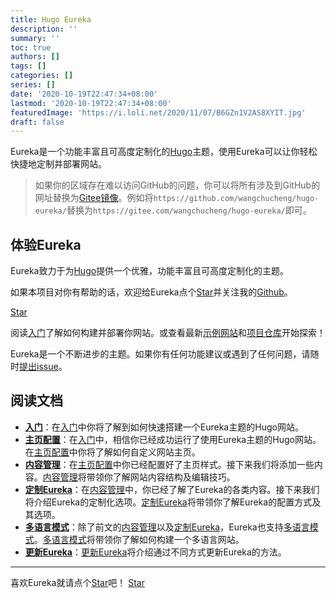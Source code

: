 ```yaml
---
title: Hugo Eureka
description: ''
summary: ''
toc: true
authors: []
tags: []
categories: []
series: []
date: '2020-10-19T22:47:34+08:00'
lastmod: '2020-10-19T22:47:34+08:00'
featuredImage: 'https://i.loli.net/2020/11/07/B6GZn1V2AS8XYIT.jpg'
draft: false
---
```


Eureka是一个功能丰富且可高度定制化的[Hugo](https://gohugo.io/)主题，使用Eureka可以让你轻松快捷地定制并部署网站。

<!--more-->

>	如果你的区域存在难以访问GitHub的问题，你可以将所有涉及到GitHub的网址替换为[Gitee镜像](https://gitee.com/wangchucheng/hugo-eureka/)。例如将`https://github.com/wangchucheng/hugo-eureka/`替换为`https://gitee.com/wangchucheng/hugo-eureka/`即可。

## 体验Eureka

Eureka致力于为[Hugo](https://gohugo.io/)提供一个优雅，功能丰富且可高度定制化的主题。

如果本项目对你有帮助的话，欢迎给Eureka点个[Star](https://github.com/wangchucheng/hugo-eureka/)并关注我的[Github](https://github.com/wangchucheng/)。

<a class="github-button" href="https://github.com/wangchucheng/hugo-eureka" data-size="large" aria-label="Star wangchucheng/hugo-eureka on GitHub">Star</a>

阅读[入门](getting-started)了解如何构建并部署你网站。或查看最新[示例网站](https://themes.gohugo.io/theme/hugo-eureka/)和[项目仓库](https://github.com/wangchucheng/hugo-eureka/)开始探索！

Eureka是一个不断进步的主题。如果你有任何功能建议或遇到了任何问题，请随时[提出issue](https://github.com/wangchucheng/hugo-eureka/issues)。

## 阅读文档

- **[入门](getting-started)**：在[入门](getting-started)中你将了解到如何快速搭建一个Eureka主题的Hugo网站。
- **[主页配置](homepage-configuration)**：在[入门](getting-started)中，相信你已经成功运行了使用Eureka主题的Hugo网站。在[主页配置](homepage-configuration)中你将了解如何自定义网站主页。
- **[内容管理](content-management)**：在[主页配置](homepage-configuration)中你已经配置好了主页样式。接下来我们将添加一些内容。[内容管理](content-management)将带领你了解网站内容结构及编辑技巧。
- **[定制Eureka](customization)**：在[内容管理](content-management)中，你已经了解了Eureka的各类内容。接下来我们将介绍Eureka的定制化选项。[定制Eureka](customization)将带领你了解Eureka的配置方式及其选项。
- **[多语言模式](multilingual-mode)**：除了前文的[内容管理](content-management)以及[定制Eureka](customization)，Eureka也支持[多语言模式](multilingual-mode)。[多语言模式](multilingual-mode)将带领你了解如何构建一个多语言网站。
- **[更新Eureka](update)**：[更新Eureka](update)将介绍通过不同方式更新Eureka的方法。

---

<div class="flex flex-col items-center">
	<span class="mb-4">喜欢Eureka就请点个<a href="https://github.com/wangchucheng/hugo-eureka">Star</a>吧！</span>
	<a class="github-button" href="https://github.com/wangchucheng/hugo-eureka" data-size="large" aria-label="Star wangchucheng/hugo-eureka on GitHub">Star</a>
</div>